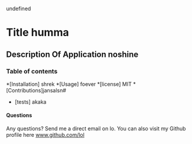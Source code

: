 undefined
# Title humma
## Description Of Application noshine

### Table of contents

*[Installation] shrek
*[Usage] foever
*[license] MIT
*[Contributions]jansalsn#
* [tests] akaka

#### Questions

Any questions? Send me a direct email on lo. 
You can also visit my Github profile here www.github.com/lol
